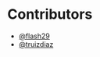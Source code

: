# Contributors

- [@flash29](https://github.com/flash29)
- [@truizdiaz](https://github.com/truizdiaz)